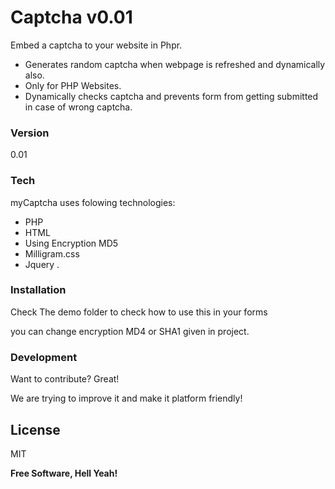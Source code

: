 # Captcha v0.01

Embed a captcha to your website in Phpr.

  - Generates random captcha when webpage is refreshed and dynamically also.
  - Only for PHP Websites.
  - Dynamically checks captcha and prevents form from getting submitted in case of wrong captcha.



### Version
0.01

### Tech

myCaptcha uses folowing technologies:

* PHP
* HTML
* Using Encryption MD5
* Milligram.css
* Jquery
.

### Installation

Check The demo folder to check how to use this in your forms

you can change encryption MD4 or SHA1 given in project.
### Development

Want to contribute? Great!

We are trying to improve it and make it platform friendly!

License
----

MIT

**Free Software, Hell Yeah!**

